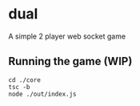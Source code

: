 # dual
A simple 2 player web socket game

## Running the game (WIP)
```
cd ./core
tsc -b
node ./out/index.js
```
